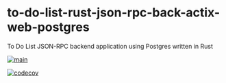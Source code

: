 # to-do-list-rust-json-rpc-back-actix-web-postgres
To Do List JSON-RPC backend application using Postgres written in Rust 

[![main](https://github.com/intrepion/to-do-list-rust-json-rpc-back-actix-web-postgres/actions/workflows/main.yml/badge.svg?branch=main)](https://github.com/intrepion/to-do-list-rust-rust-json-rpc-back-actix-web-postgres/actions/workflows/main.yml)

[![codecov](https://codecov.io/gh/intrepion/to-do-list-rust-json-rpc-back-actix-web-postgres/branch/main/graph/badge.svg?token=XDY93M1JE8)](https://codecov.io/gh/intrepion/to-do-list-rust-json-rpc-back-actix-web-postgres)
